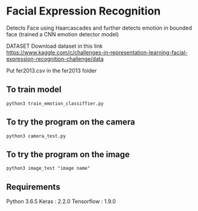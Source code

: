 # Facial Expression Recognition
Detects Face using Haarcascades and further detects emotion in bounded face (trained a CNN emotion detector model)

DATASET
Download dataset in this link
https://www.kaggle.com/c/challenges-in-representation-learning-facial-expression-recognition-challenge/data

Put fer2013.csv in the fer2013 folder

## To train model 

```shell
python3 train_emotion_classiffier.py
```

## To try the program on the camera
```
python3 camera_test.py
```
## To try the program on the image
```
python3 image_test "image name"
```

## Requirements
Python 3.6.5 
Keras : 2.2.0
Tensorflow : 1.9.0
